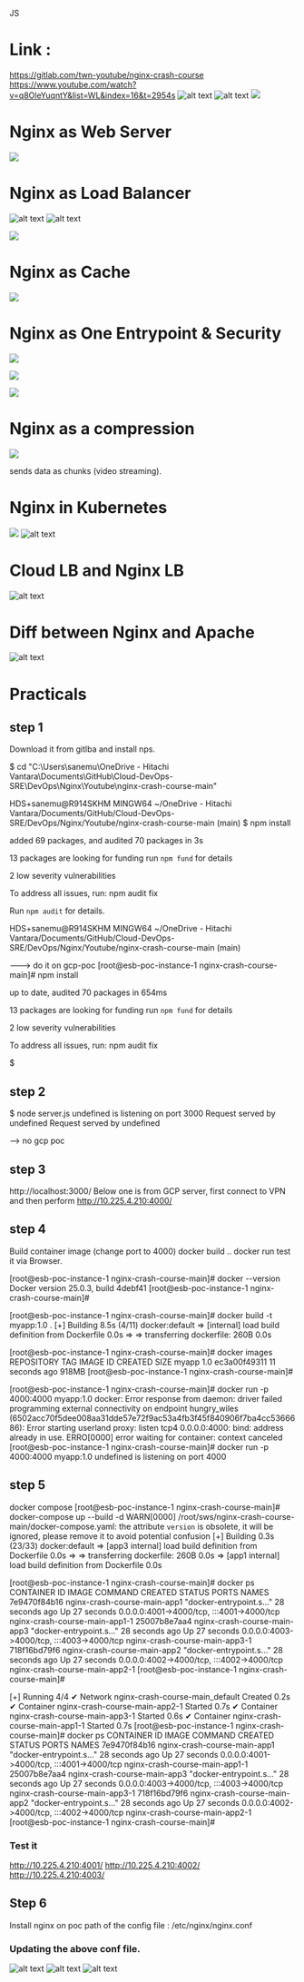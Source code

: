 JS

# Link :

https://gitlab.com/twn-youtube/nginx-crash-course
https://www.youtube.com/watch?v=q8OleYuqntY&list=WL&index=16&t=2954s
![alt text](image-1.png)
![alt text](image-5.png)
![](assets/20241202_035128_image.png)

# Nginx as Web Server

![](assets/20241202_033422_image.png)

# Nginx as Load Balancer
![alt text](image-10.png)
![alt text](image.png)

![](assets/20241202_033922_image.png)

# Nginx as Cache

![](assets/20241202_034129_image.png)

# Nginx as One Entrypoint & Security

![](assets/20241202_034314_image.png)

![](assets/20241202_034508_image.png)

![](assets/20241202_034626_image.png)

# Nginx as a compression

![](assets/20241202_034802_image.png)

sends data as chunks (video streaming).

# Nginx in Kubernetes

![](assets/20241202_040515_image.png)
![alt text](image-3.png)

# Cloud LB and Nginx LB

![alt text](image-4.png)

# Diff between Nginx and Apache

![alt text](image-6.png)

# Practicals

## step 1

Download it from gitlba and install nps.

$ cd "C:\Users\sanemu\OneDrive - Hitachi Vantara\Documents\GitHub\Cloud-DevOps-SRE\DevOps\Nginx\Youtube\nginx-crash-course-main"

HDS+sanemu@R914SKHM MINGW64 ~/OneDrive - Hitachi Vantara/Documents/GitHub/Cloud-DevOps-SRE/DevOps/Nginx/Youtube/nginx-crash-course-main (main)
$ npm install

added 69 packages, and audited 70 packages in 3s

13 packages are looking for funding
run `npm fund` for details

2 low severity vulnerabilities

To address all issues, run:
npm audit fix

Run `npm audit` for details.

HDS+sanemu@R914SKHM MINGW64 ~/OneDrive - Hitachi Vantara/Documents/GitHub/Cloud-DevOps-SRE/DevOps/Nginx/Youtube/nginx-crash-course-main (main)

---> do it on gcp-poc
[root@esb-poc-instance-1 nginx-crash-course-main]# npm install

up to date, audited 70 packages in 654ms

13 packages are looking for funding
run `npm fund` for details

2 low severity vulnerabilities

To address all issues, run:
npm audit fix

$

## step 2

$ node server.js
undefined is listening on port 3000
Request served by undefined
Request served by undefined

--> no gcp poc

## step 3

http://localhost:3000/
Below one is from GCP server, first connect to VPN and then perform
http://10.225.4.210:4000/

## step 4

Build container image (change port to 4000)
docker build ..
docker run
test it via Browser.

[root@esb-poc-instance-1 nginx-crash-course-main]# docker --version
Docker version 25.0.3, build 4debf41
[root@esb-poc-instance-1 nginx-crash-course-main]#

[root@esb-poc-instance-1 nginx-crash-course-main]# docker build -t myapp:1.0 .
[+] Building 8.5s (4/11)                                                                                                                                                      docker:default
=> [internal] load build definition from Dockerfile                                                                                                                                    0.0s
=> => transferring dockerfile: 260B                                                                                                                                                    0.0s

[root@esb-poc-instance-1 nginx-crash-course-main]# docker images
REPOSITORY   TAG       IMAGE ID       CREATED          SIZE
myapp        1.0       ec3a00f49311   11 seconds ago   918MB
[root@esb-poc-instance-1 nginx-crash-course-main]#

[root@esb-poc-instance-1 nginx-crash-course-main]# docker run -p 4000:4000 myapp:1.0
docker: Error response from daemon: driver failed programming external connectivity on endpoint hungry_wiles (6502acc70f5dee008aa31dde57e72f9ac53a4fb3f45f840906f7ba4cc5366686): Error starting userland proxy: listen tcp4 0.0.0.0:4000: bind: address already in use.
ERRO[0000] error waiting for container: context canceled
[root@esb-poc-instance-1 nginx-crash-course-main]# docker run -p 4000:4000 myapp:1.0
undefined is listening on port 4000

## step 5

docker compose
[root@esb-poc-instance-1 nginx-crash-course-main]# docker-compose up --build -d
WARN[0000] /root/sws/nginx-crash-course-main/docker-compose.yaml: the attribute `version` is obsolete, it will be ignored,                                                                    please remove it to avoid potential confusion
[+] Building 0.3s (23/33)                                                                                  docker:default
=> [app3 internal] load build definition from Dockerfile                                                            0.0s
=> => transferring dockerfile: 260B                                                                                 0.0s
=> [app1 internal] load build definition from Dockerfile                                                            0.0s

[root@esb-poc-instance-1 nginx-crash-course-main]# docker ps
CONTAINER ID   IMAGE                          COMMAND                  CREATED          STATUS          PORTS                                       NAMES
7e9470f84b16   nginx-crash-course-main-app1   "docker-entrypoint.s…"   28 seconds ago   Up 27 seconds   0.0.0.0:4001->4000/tcp, :::4001->4000/tcp   nginx-crash-course-main-app1-1
25007b8e7aa4   nginx-crash-course-main-app3   "docker-entrypoint.s…"   28 seconds ago   Up 27 seconds   0.0.0.0:4003->4000/tcp, :::4003->4000/tcp   nginx-crash-course-main-app3-1
718f16bd79f6   nginx-crash-course-main-app2   "docker-entrypoint.s…"   28 seconds ago   Up 27 seconds   0.0.0.0:4002->4000/tcp, :::4002->4000/tcp   nginx-crash-course-main-app2-1
[root@esb-poc-instance-1 nginx-crash-course-main]#

[+] Running 4/4
✔ Network nginx-crash-course-main_default   Created                                                                 0.2s
✔ Container nginx-crash-course-main-app2-1  Started                                                                 0.7s
✔ Container nginx-crash-course-main-app3-1  Started                                                                 0.6s
✔ Container nginx-crash-course-main-app1-1  Started                                                                 0.7s
[root@esb-poc-instance-1 nginx-crash-course-main]# docker ps
CONTAINER ID   IMAGE                          COMMAND                  CREATED          STATUS          PORTS                                       NAMES
7e9470f84b16   nginx-crash-course-main-app1   "docker-entrypoint.s…"   28 seconds ago   Up 27 seconds   0.0.0.0:4001->4000/tcp, :::4001->4000/tcp   nginx-crash-course-main-app1-1
25007b8e7aa4   nginx-crash-course-main-app3   "docker-entrypoint.s…"   28 seconds ago   Up 27 seconds   0.0.0.0:4003->4000/tcp, :::4003->4000/tcp   nginx-crash-course-main-app3-1
718f16bd79f6   nginx-crash-course-main-app2   "docker-entrypoint.s…"   28 seconds ago   Up 27 seconds   0.0.0.0:4002->4000/tcp, :::4002->4000/tcp   nginx-crash-course-main-app2-1
[root@esb-poc-instance-1 nginx-crash-course-main]#

### Test it

http://10.225.4.210:4001/
http://10.225.4.210:4002/
http://10.225.4.210:4003/

## Step 6

Install nginx on poc
path of the config file : /etc/nginx/nginx.conf

### Updating the above conf file.

![alt text](image-7.png)
![alt text](image-8.png)
![alt text](image-9.png)
